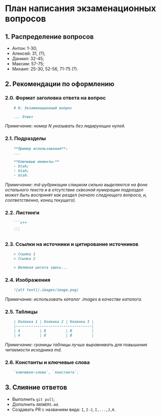 # План написания экзаменационных вопросов

## 1. Распределение вопросов

- Антон: 1-30;
- Алексей: 31, (?);
- Даниил: 32-45;
- Максим: 57-75;
- Михаил: 25-30, 52-56, 71-75 (?).

## 2. Рекомендации по оформлению

### 2.0. Формат заголовка ответа на вопрос

```md
    # N. Экзаменационный вопрос

    ... Ответ
```

*Примечание: номер N указывать без лидирующих нулей.*


### 2.1. Подразделы
```md
    **Пример использования**:
    ...

    **Ключевые моменты:**
    - blah;
    - blah;
    - blah.
```

*Примечание: md-рубрикации слишком сильно выделяются на фоне остального текста и в отсутствие сквозной нумерации подраздел может быть воспринят как раздел (начало следующего вопроса, и, соответственно, конец текущего).*


### 2.2. Листинги

```md
    ```c++
    ...
    ```
```

### 2.3. Ссылки на источники и цитирование источников

```md
    > Ссылка 1
    > Ссылка 2

    > Великая цитата здесь...
```

### 2.4. Изображения

```md
    ![alt text](.images/image.png)
```

*Примечание: использовать каталог .images в качестве каталога.*

### 2.5. Таблицы

```md
    | Колонка 1 | Колонка 2 | Колонка 3 |
    |-----------------------------------|
    | А         | Б         | В         |
    | А         | Б         | В         |
```

*Примечание: границы таблицы лучше выравнивать для повышения читаемости исходника md.*

### 2.6. Константы и ключевые слова

```md
    `ключевое-слово`, `константа`.
```

## 3. Слияние ответов

- Выполнить `git pull`;
- Дополнить `ANSWERS.md`.
- Создавать PR с названием вида: `I`, `I-J`, `I,...,J,K`.